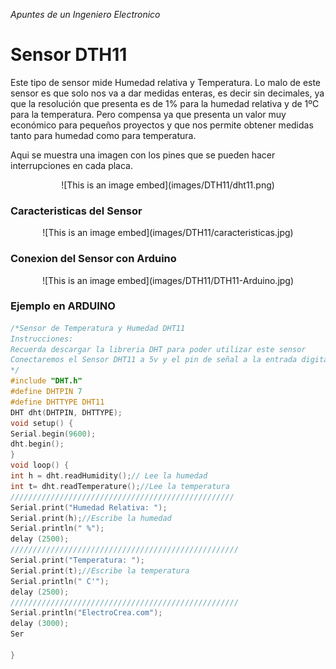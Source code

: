 _Apuntes de un Ingeniero Electronico_

# __Sensor DTH11__   

Este tipo de sensor mide Humedad relativa y Temperatura. Lo malo de este sensor es que solo nos va a dar medidas enteras, es decir sin decimales, ya que la resolución que presenta es de 1% para la humedad relativa y de 1ºC para la temperatura. Pero compensa ya que presenta un valor muy económico para pequeños proyectos y que nos permite obtener medidas tanto para humedad como para temperatura.





Aqui se muestra una imagen con los pines que se pueden hacer interrupciones en cada placa.
<p align="center">
![This is an image embed](images/DTH11/dht11.png)
</p>   


### Caracteristicas del Sensor
<p align="center">
![This is an image embed](images/DTH11/caracteristicas.jpg)
</p>     


### Conexion del Sensor con Arduino
<p align="center">
![This is an image embed](images/DTH11/DTH11-Arduino.jpg)
</p>   





### Ejemplo en ARDUINO  


```c
/*Sensor de Temperatura y Humedad DHT11
Instrucciones:
Recuerda descargar la libreria DHT para poder utilizar este sensor
Conectaremos el Sensor DHT11 a 5v y el pin de señal a la entrada digital 7
*/
#include "DHT.h"
#define DHTPIN 7
#define DHTTYPE DHT11
DHT dht(DHTPIN, DHTTYPE);
void setup() {
Serial.begin(9600);
dht.begin();
}
void loop() {  
int h = dht.readHumidity();// Lee la humedad
int t= dht.readTemperature();//Lee la temperatura
//////////////////////////////////////////////////
Serial.print("Humedad Relativa: ");                 
Serial.print(h);//Escribe la humedad
Serial.println(" %");                     
delay (2500);
///////////////////////////////////////////////////              
Serial.print("Temperatura: ");                  
Serial.print(t);//Escribe la temperatura
Serial.println(" C'");                   
delay (2500);
///////////////////////////////////////////////////             
Serial.println("ElectroCrea.com");                     
delay (3000);
Ser

}

```

